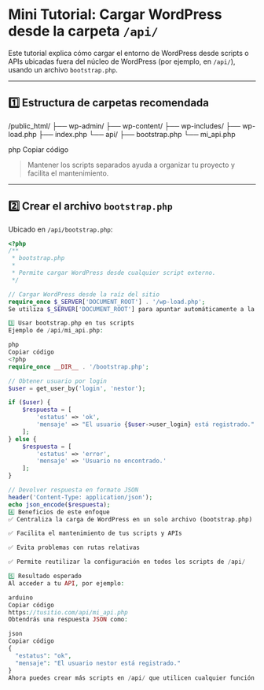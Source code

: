 # Mini Tutorial: Cargar WordPress desde la carpeta `/api/`

Este tutorial explica cómo cargar el entorno de WordPress desde scripts o APIs ubicadas fuera del núcleo de WordPress (por ejemplo, en `/api/`), usando un archivo `bootstrap.php`.

---

## 1️⃣ Estructura de carpetas recomendada

/public_html/
├── wp-admin/
├── wp-content/
├── wp-includes/
├── wp-load.php
├── index.php
└── api/
├── bootstrap.php
└── mi_api.php

php
Copiar código

> Mantener los scripts separados ayuda a organizar tu proyecto y facilita el mantenimiento.

---

## 2️⃣ Crear el archivo `bootstrap.php`

Ubicado en `/api/bootstrap.php`:

```php
<?php
/**
 * bootstrap.php
 * 
 * Permite cargar WordPress desde cualquier script externo.
 */

// Cargar WordPress desde la raíz del sitio
require_once $_SERVER['DOCUMENT_ROOT'] . '/wp-load.php';
Se utiliza $_SERVER['DOCUMENT_ROOT'] para apuntar automáticamente a la raíz del sitio, evitando rutas relativas como ../wp-load.php.

3️⃣ Usar bootstrap.php en tus scripts
Ejemplo de /api/mi_api.php:

php
Copiar código
<?php
require_once __DIR__ . '/bootstrap.php';

// Obtener usuario por login
$user = get_user_by('login', 'nestor');

if ($user) {
    $respuesta = [
        'estatus' => 'ok',
        'mensaje' => "El usuario {$user->user_login} está registrado."
    ];
} else {
    $respuesta = [
        'estatus' => 'error',
        'mensaje' => 'Usuario no encontrado.'
    ];
}

// Devolver respuesta en formato JSON
header('Content-Type: application/json');
echo json_encode($respuesta);
4️⃣ Beneficios de este enfoque
✅ Centraliza la carga de WordPress en un solo archivo (bootstrap.php)

✅ Facilita el mantenimiento de tus scripts y APIs

✅ Evita problemas con rutas relativas

✅ Permite reutilizar la configuración en todos los scripts de /api/

5️⃣ Resultado esperado
Al acceder a tu API, por ejemplo:

arduino
Copiar código
https://tusitio.com/api/mi_api.php
Obtendrás una respuesta JSON como:

json
Copiar código
{
  "estatus": "ok",
  "mensaje": "El usuario nestor está registrado."
}
Ahora puedes crear más scripts en /api/ que utilicen cualquier función de WordPress sin duplicar código.
